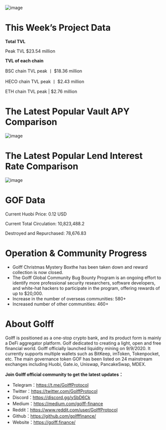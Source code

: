 ![image](https://docs.golff.com/blog/page/week44/1.png)

# This Week’s Project Data

**Total TVL**

Peak TVL $23.54 million

**TVL of each chain**

BSC chain TVL peak 丨 $18.36 million

HECO chain TVL peak 丨 $2.43 million

ETH chain TVL peak | $2.76 million

# The Latest Popular Vault APY Comparison

![image](https://docs.golff.com/blog/page/week44/2.png)

# The Latest Popular Lend Interest Rate Comparison

![image](https://docs.golff.com/blog/page/week44/3.png)

# GOF Data

Current Huobi Price: 0.12 USD

Current Total Circulation: 10,823,488.2

Destroyed and Repurchased: 78,676.83

# Operation & Community Progress

- Golff Christmas Mystery Boxthe has been taken down and reward collection is now closed.
- The Golff Global Community Bug Bounty Program is an ongoing effort to identify more professional security researchers, software developers, and white-hat hackers to participate in the program, offering rewards of up to $20,000.
- Increase in the number of overseas communities: 580+
- Increased number of other communities: 460+

# About Golff

Golff is positioned as a one-stop crypto bank, and its product form is mainly a DeFi aggregator platform. Golf dedicated to creating a light, open and free financial world. Golff officially launched liquidity mining on 9/9/2020. It currently supports multiple wallets such as BitKeep, imToken, Tokenpocket, etc. The main governance token GOF has been listed on 24 mainstream exchanges including Huobi, Gate.io, Uniswap, PancakeSwap, MDEX.

**Join Golff official community to get the latest updates：**

- Telegram：https://t.me/GolffProtocol
- Twitter：https://twitter.com/GolffProtocol
- Discord：https://discord.gg/ySbD6Ck
- Medium：https://medium.com/golff-finance
- Reddit：https://www.reddit.com/user/GolffProtocol
- Github：https://github.com/golfffinance/
- Website：https://golff.finance/